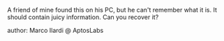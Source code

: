 A friend of mine found this on his PC, but he can't remember what it is. It should contain juicy information. Can you recover it?

author: Marco Ilardi @ AptosLabs
